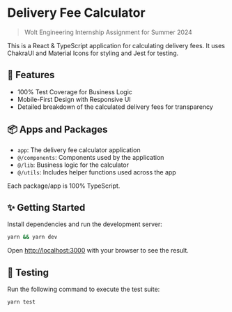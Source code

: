 # Delivery Fee Calculator

> Wolt Engineering Internship Assignment for Summer 2024

This is a React & TypeScript application for calculating delivery fees. It uses ChakraUI and Material Icons for styling and Jest for testing.

## 🚀 Features

- 100% Test Coverage for Business Logic
- Mobile-First Design with Responsive UI
- Detailed breakdown of the calculated delivery fees for transparency

## 📦 Apps and Packages

- `app`: The delivery fee calculator application
- `@/components`: Components used by the application
- `@/lib`: Business logic for the calculator
- `@/utils`: Includes helper functions used across the app

Each package/app is 100% TypeScript.

## ✨ Getting Started

Install dependencies and run the development server:

```sh
yarn && yarn dev
```

Open [http://localhost:3000](http://localhost:3000) with your browser to see the result.

<!-- There is also a deployed version of the app at: -->

## 🧪 Testing

Run the following command to execute the test suite:

```sh
yarn test
```
